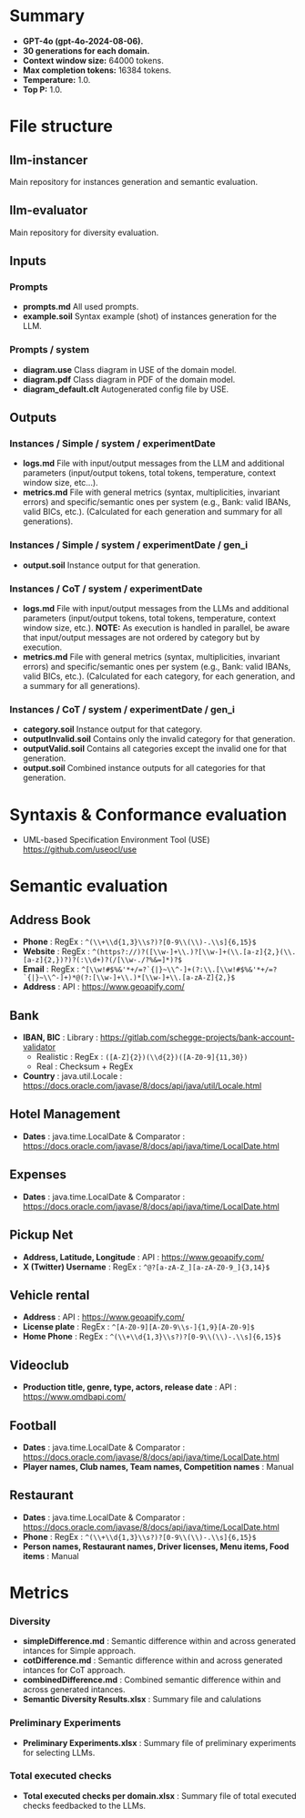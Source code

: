 # Summary
- **GPT-4o (gpt-4o-2024-08-06).**
- **30 generations for each domain.**
- **Context window size:** 64000 tokens.
- **Max completion tokens:** 16384 tokens.
- **Temperature:** 1.0.
- **Top P:** 1.0.

# File structure
## llm-instancer
Main repository for instances generation and semantic evaluation.

## llm-evaluator
Main repository for diversity evaluation.

## Inputs
### Prompts
- **prompts.md** All used prompts.
- **example.soil** Syntax example (shot) of instances generation for the LLM.

### Prompts / system
- **diagram.use** Class diagram in USE of the domain model.
- **diagram.pdf** Class diagram in PDF of the domain model.
- **diagram_default.clt** Autogenerated config file by USE.

## Outputs
### Instances / Simple / system / experimentDate
- **logs.md** File with input/output messages from the LLM and additional parameters (input/output tokens, total tokens, temperature, context window size, etc...).
- **metrics.md** File with general metrics (syntax, multiplicities, invariant errors) and specific/semantic ones per system (e.g., Bank: valid IBANs, valid BICs, etc.).
(Calculated for each generation and summary for all generations).

### Instances / Simple / system / experimentDate / gen_i
- **output.soil** Instance output for that generation.  

### Instances / CoT / system / experimentDate
- **logs.md** File with input/output messages from the LLMs and additional parameters (input/output tokens, total tokens, temperature, context window size, etc.).
**NOTE:** As execution is handled in parallel, be aware that input/output messages are not ordered by category but by execution.
- **metrics.md**
File with general metrics (syntax, multiplicities, invariant errors) and specific/semantic ones per system (e.g., Bank: valid IBANs, valid BICs, etc.).
(Calculated for each category, for each generation, and a summary for all generations).

### Instances / CoT / system / experimentDate / gen_i
- **category.soil** Instance output for that category.
- **outputInvalid.soil** Contains only the invalid category for that generation.
- **outputValid.soil** Contains all categories except the invalid one for that generation.
- **output.soil** Combined instance outputs for all categories for that generation.

# Syntaxis & Conformance evaluation
- UML-based Specification Environment Tool (USE) https://github.com/useocl/use

# Semantic evaluation
## Address Book
- **Phone** : RegEx : `^(\\+\\d{1,3}\\s?)?[0-9\\(\\)-.\\s]{6,15}$`
- **Website** : RegEx : `^(https?://)?([\\w-]+\\.)?[\\w-]+(\\.[a-z]{2,}(\\.[a-z]{2,})?)?(:\\d+)?(/[\\w-./?%&=]*)?$`
- **Email** : RegEx : ``^[\\w!#$%&'*+/=?`{|}~\\^-]+(?:\\.[\\w!#$%&'*+/=?`{|}~\\^-]+)*@(?:[\\w-]+\\.)*[\\w-]+\\.[a-zA-Z]{2,}$``
- **Address** : API : https://www.geoapify.com/

## Bank
- **IBAN, BIC** : Library : https://gitlab.com/schegge-projects/bank-account-validator
    - Realistic : RegEx : `([A-Z]{2})(\\d{2})([A-Z0-9]{11,30})`
    - Real : Checksum + RegEx
- **Country** : java.util.Locale : https://docs.oracle.com/javase/8/docs/api/java/util/Locale.html

## Hotel Management
- **Dates** : java.time.LocalDate & Comparator : https://docs.oracle.com/javase/8/docs/api/java/time/LocalDate.html

## Expenses
- **Dates** : java.time.LocalDate & Comparator : https://docs.oracle.com/javase/8/docs/api/java/time/LocalDate.html

## Pickup Net
- **Address, Latitude, Longitude** : API : https://www.geoapify.com/
- **X (Twitter) Username** : RegEx : `^@?[a-zA-Z_][a-zA-Z0-9_]{3,14}$`

## Vehicle rental
- **Address** : API : https://www.geoapify.com/
- **License plate** : RegEx : `^[A-Z0-9][A-Z0-9\\s-]{1,9}[A-Z0-9]$`
- **Home Phone** : RegEx : `^(\\+\\d{1,3}\\s?)?[0-9\\(\\)-.\\s]{6,15}$`

## Videoclub
- **Production title, genre, type, actors, release date** : API : https://www.omdbapi.com/

## Football
- **Dates** : java.time.LocalDate & Comparator : https://docs.oracle.com/javase/8/docs/api/java/time/LocalDate.html
- **Player names, Club names, Team names, Competition names** : Manual


## Restaurant
- **Dates** : java.time.LocalDate & Comparator : https://docs.oracle.com/javase/8/docs/api/java/time/LocalDate.html
- **Phone** : RegEx : `^(\\+\\d{1,3}\\s?)?[0-9\\(\\)-.\\s]{6,15}$`
- **Person names, Restaurant names, Driver licenses, Menu items, Food items** : Manual

# Metrics
### Diversity
- **simpleDifference.md** : Semantic difference within and across generated intances for Simple approach.
- **cotDifference.md** : Semantic difference within and across generated intances for CoT approach.
- **combinedDifference.md** : Combined semantic difference within and across generated intances.
- **Semantic Diversity Results.xlsx** : Summary file and calulations

### Preliminary Experiments
- **Preliminary Experiments.xlsx** : Summary file of preliminary experiments for selecting LLMs.

### Total executed checks
- **Total executed checks per domain.xlsx** : Summary file of total executed checks feedbacked to the LLMs.